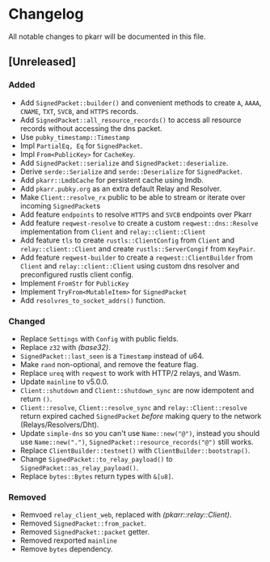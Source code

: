 # Changelog

All notable changes to pkarr will be documented in this file.

## [Unreleased]

### Added

- Add `SignedPacket::builder()` and convenient methods to create `A`, `AAAA`, `CNAME`, `TXT`, `SVCB`, and `HTTPS` records.
- Add `SignedPacket::all_resource_records()` to access all resource records without accessing the dns packet.
- Use `pubky_timestamp::Timestamp` 
- Impl `PartialEq, Eq` for `SignedPacket`.
- Impl `From<PublicKey>` for `CacheKey`.
- Add `SignedPacket::serialize` and `SignedPacket::deserialize`.
- Derive `serde::Serialize` and `serde::Deserialize` for `SignedPacket`.
- Add `pkarr::LmdbCache` for persistent cache using lmdb.
- Add `pkarr.pubky.org` as an extra default Relay and Resolver.
- Make `Client::resolve_rx` public to be able to stream or iterate over incoming `SignedPacket`s
- Add feature `endpoints` to resolve `HTTPS` and `SVCB` endpoints over Pkarr
- Add feature `reqwest-resolve` to create a custom `reqwest::dns::Resolve` implementation from `Client` and `relay::client::Client`
- Add feature `tls` to create `rustls::ClientConfig` from `Client` and `relay::client::Client` and create `rustls::ServerCongif` from `KeyPair`.
- Add feature `reqwest-builder` to create a `reqwest::ClientBuilder` from `Client` and `relay::client::Client` using custom dns resolver and preconfigured rustls client config.
- Implement `FromStr` for `PublicKey`
- Implement `TryFrom<MutableItem>` for `SignedPacket`
- Add `resolvres_to_socket_addrs()` function.

### Changed

- Replace `Settings` with `Config` with public fields.
- Replace `z32` with *(base32)*.
- `SignedPacket::last_seen` is a `Timestamp` instead of u64.
- Make `rand` non-optional, and remove the feature flag.
- Replace `ureq` with `reqwest` to work with HTTP/2 relays, and Wasm.
- Update `mainline` to v5.0.0.
- `Client::shutdown` and `Client::shutdown_sync` are now idempotent and return `()`.
- `Client::resolve`, `Client::resolve_sync` and `relay::Client::resolve` return expired cached `SignedPacket` _before_ making query to the network (Relays/Resolvers/Dht).
- Update `simple-dns` so you can't use `Name::new("@")`, instead you should use `Name::new(".")`, `SignedPacket::resource_records("@")` still works.
- Replace `ClientBuilder::testnet()` with `ClientBuilder::bootstrap()`.
- Change `SignedPacket::to_relay_payload()` to `SignedPacket::as_relay_payload()`.
- Replace `bytes::Bytes` return types with `&[u8]`.

### Removed

- Remvoed `relay_client_web`, replaced with *(pkarr::relay::Client)*.
- Removed `SignedPacket::from_packet`.
- Removed `SignedPacket::packet` getter.
- Removed rexported `mainline`
- Remove `bytes` dependency.
